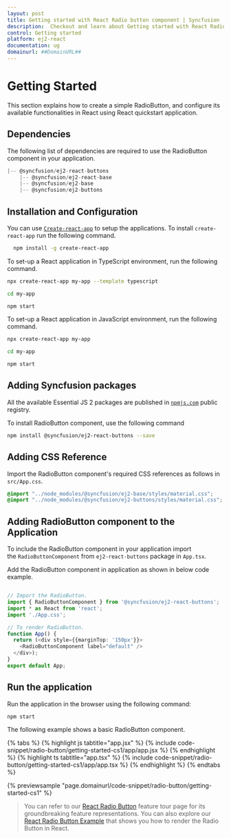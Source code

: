 ```yaml
---
layout: post
title: Getting started with React Radio button component | Syncfusion
description:  Checkout and learn about Getting started with React Radio button component of Syncfusion Essential JS 2 and more details.
control: Getting started 
platform: ej2-react
documentation: ug
domainurl: ##DomainURL##
---
```


# Getting Started

This section explains how to create a simple RadioButton, and configure its available functionalities in React using React quickstart application.

## Dependencies

The following list of dependencies are required to use the RadioButton component in your application.

```javascript
|-- @syncfusion/ej2-react-buttons
    |-- @syncfusion/ej2-react-base
    |-- @syncfusion/ej2-base
    |-- @syncfusion/ej2-buttons
```

## Installation and Configuration

You can use [`Create-react-app`](https://github.com/facebookincubator/create-react-app) to setup the applications. To install `create-react-app` run the following command.

```bash
  npm install -g create-react-app
```

To set-up a React application in TypeScript environment, run the following command.

```bash
npx create-react-app my-app --template typescript

cd my-app

npm start

```

To set-up a React application in JavaScript environment, run the following command.

```bash
npx create-react-app my-app

cd my-app

npm start

```

## Adding Syncfusion packages

All the available Essential JS 2 packages are published in [`npmjs.com`](https://www.npmjs.com/~syncfusionorg) public registry.

To install RadioButton component, use the following command

```bash
npm install @syncfusion/ej2-react-buttons --save
```

## Adding CSS Reference

Import the RadioButton component's required CSS references as follows in `src/App.css`.

```css
@import "../node_modules/@syncfusion/ej2-base/styles/material.css";
@import "../node_modules/@syncfusion/ej2-buttons/styles/material.css";
```

## Adding RadioButton component to the Application

To include the RadioButton component in your application import the `RadioButtonComponent` from `ej2-react-buttons` package in `App.tsx`.

Add the RadioButton component in application as shown in below code example.

```ts

// Import the RadioButton.
import { RadioButtonComponent } from '@syncfusion/ej2-react-buttons';
import * as React from 'react';
import './App.css';

// To render RadioButton.
function App() {
  return (<div style={{marginTop: '150px'}}>
    <RadioButtonComponent label="default" />
  </div>);
}
export default App;
```

## Run the application

Run the application in the browser using the following command:

```
npm start
```

The following example shows a basic RadioButton component.

{% tabs %}
{% highlight js tabtitle="app.jsx" %}
{% include code-snippet/radio-button/getting-started-cs1/app/app.jsx %}
{% endhighlight %}
{% highlight ts tabtitle="app.tsx" %}
{% include code-snippet/radio-button/getting-started-cs1/app/app.tsx %}
{% endhighlight %}
{% endtabs %}

 {% previewsample "page.domainurl/code-snippet/radio-button/getting-started-cs1" %}

> You can refer to our [React Radio Button](https://www.syncfusion.com/react-components/react-radio-button) feature tour page for its groundbreaking feature representations. You can also explore our [React Radio Button Example](https://ej2.syncfusion.com/react/demos/#/bootstrap5/button/radio-button) that shows you how to render the Radio Button in React.